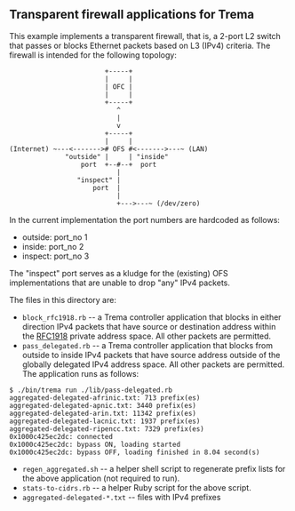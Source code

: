 Transparent firewall applications for Trema
-------------------------------------------

This example implements a transparent firewall, that is, a 2-port L2 switch that
passes or blocks Ethernet packets based on L3 (IPv4) criteria. The firewall is
intended for the following topology:

```
                        +-----+
                        |     |
                        | OFC |
                        |     |
                        +-----+
                           ^
                           |
                           v
                        +-----+
                        |     |
(Internet) ~---<-------># OFS #<------->---~ (LAN)
              "outside" |     | "inside"
                  port  +--#--+  port
                           |
                 "inspect" |
                     port  |
                           |
                           +--->---~ (/dev/zero)
```
In the current implementation the port numbers are hardcoded as follows:
* outside: port_no 1
* inside: port_no 2
* inspect: port_no 3

The "inspect" port serves as a kludge for the (existing) OFS implementations
that are unable to drop "any" IPv4 packets.

The files in this directory are:

* `block_rfc1918.rb` -- a Trema controller application that blocks in either
direction IPv4 packets that have source or destination address within the
[RFC1918](http://tools.ietf.org/html/rfc1918) private address space. All other
packets are permitted.
* `pass_delegated.rb` -- a Trema controller application that blocks from outside
to inside IPv4 packets that have source address outside of the globally
delegated IPv4 address space. All other packets are permitted. The application
runs as follows:

```
$ ./bin/trema run ./lib/pass-delegated.rb
aggregated-delegated-afrinic.txt: 713 prefix(es)
aggregated-delegated-apnic.txt: 3440 prefix(es)
aggregated-delegated-arin.txt: 11342 prefix(es)
aggregated-delegated-lacnic.txt: 1937 prefix(es)
aggregated-delegated-ripencc.txt: 7329 prefix(es)
0x1000c425ec2dc: connected
0x1000c425ec2dc: bypass ON, loading started
0x1000c425ec2dc: bypass OFF, loading finished in 8.04 second(s)
```

* `regen_aggregated.sh` -- a helper shell script to regenerate prefix lists for
the above application (not required to run).
* `stats-to-cidrs.rb` -- a helper Ruby script for the above script.
* `aggregated-delegated-*.txt` -- files with IPv4 prefixes
